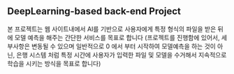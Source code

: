
## DeepLearning-based back-end Project
본 프로젝트는 웹 사이트내에서 AI를 기반으로 사용자에게 특정 형식의 파일을 받은 뒤에 모델 예측을 해주는 간단한 서비스를 목표로 합니다
(프로젝트를 진행함에 있어서, 세부사항은 변동될 수 있으며 일반적으로 0 에서 부터 시작하여 모델예측을 하는 것이 아닌, 은행 시스템 처럼 특정 시간에 사용자가 입력한 파일 및 모델을 수거해서 지속적으로 학습을 시키는 방식을 목표로 합니다)

# 

